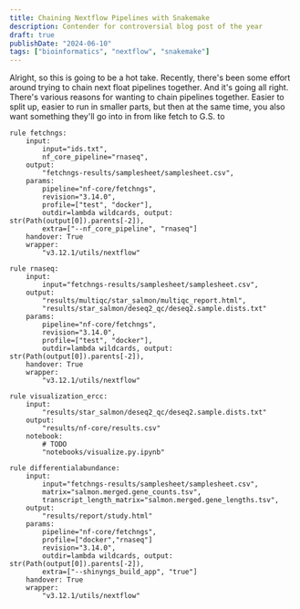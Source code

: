 ```yaml
---
title: Chaining Nextflow Pipelines with Snakemake
description: Contender for controversial blog post of the year
draft: true
publishDate: "2024-06-10"
tags: ["bioinformatics", "nextflow", "snakemake"]
---
```


Alright, so this is going to be a hot take.
Recently, there's been some effort around trying to chain next float pipelines together.
And it's going all right.
There's various reasons for wanting to chain pipelines together.
Easier to split up, easier to run in smaller parts, but then at the same time, you also want something
they'll go into in from like fetch to G.S. to

```snakemake
rule fetchngs:
    input:
        input="ids.txt",
        nf_core_pipeline="rnaseq",
    output:
        "fetchngs-results/samplesheet/samplesheet.csv",
    params:
        pipeline="nf-core/fetchngs",
        revision="3.14.0",
        profile=["test", "docker"],
        outdir=lambda wildcards, output: str(Path(output[0]).parents[-2]),
        extra=["--nf_core_pipeline", "rnaseq"]
    handover: True
    wrapper:
        "v3.12.1/utils/nextflow"

rule rnaseq:
    input:
        input="fetchngs-results/samplesheet/samplesheet.csv",
    output:
        "results/multiqc/star_salmon/multiqc_report.html",
        "results/star_salmon/deseq2_qc/deseq2.sample.dists.txt"
    params:
        pipeline="nf-core/fetchngs",
        revision="3.14.0",
        profile=["test", "docker"],
        outdir=lambda wildcards, output: str(Path(output[0]).parents[-2]),
    handover: True
    wrapper:
        "v3.12.1/utils/nextflow"

rule visualization_ercc:
    input:
        "results/star_salmon/deseq2_qc/deseq2.sample.dists.txt"
    output:
        "results/nf-core/results.csv"
    notebook:
        # TODO
        "notebooks/visualize.py.ipynb"

rule differentialabundance:
    input:
        input="fetchngs-results/samplesheet/samplesheet.csv",
        matrix="salmon.merged.gene_counts.tsv",
        transcript_length_matrix="salmon.merged.gene_lengths.tsv",
    output:
        "results/report/study.html"
    params:
        pipeline="nf-core/fetchngs",
        profile=["docker","rnaseq"]
        revision="3.14.0",
        outdir=lambda wildcards, output: str(Path(output[0]).parents[-2]),
        extra=["--shinyngs_build_app", "true"]
    handover: True
    wrapper:
        "v3.12.1/utils/nextflow"


```
